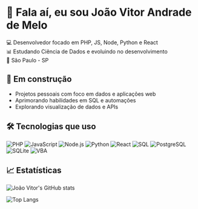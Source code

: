 # 👋 Fala aí, eu sou João Vitor Andrade de Melo

💻 Desenvolvedor focado em PHP, JS, Node, Python e React  
📊 Estudando Ciência de Dados e evoluindo no desenvolvimento  
📍 São Paulo - SP

## 🚧 Em construção
- Projetos pessoais com foco em dados e aplicações web
- Aprimorando habilidades em SQL e automações
- Explorando visualização de dados e APIs

## 🛠️ Tecnologias que uso
![PHP](https://img.shields.io/badge/PHP-777BB4?style=for-the-badge&logo=php&logoColor=white)
![JavaScript](https://img.shields.io/badge/JavaScript-F7DF1E?style=for-the-badge&logo=javascript&logoColor=black)
![Node.js](https://img.shields.io/badge/Node.js-339933?style=for-the-badge&logo=nodedotjs&logoColor=white)
![Python](https://img.shields.io/badge/Python-3776AB?style=for-the-badge&logo=python&logoColor=white)
![React](https://img.shields.io/badge/React-20232A?style=for-the-badge&logo=react&logoColor=61DAFB)
![SQL](https://img.shields.io/badge/SQL-4479A1?style=for-the-badge&logo=postgresql&logoColor=white)
![PostgreSQL](https://img.shields.io/badge/PostgreSQL-336791?style=for-the-badge&logo=postgresql&logoColor=white)
![SQLite](https://img.shields.io/badge/SQLite-003B57?style=for-the-badge&logo=sqlite&logoColor=white)
![VBA](https://img.shields.io/badge/VBA-008000?style=for-the-badge)

## 📈 Estatísticas
![João Vitor's GitHub stats](https://github-readme-stats.vercel.app/api?username=stupidCience&show_icons=true&theme=radical&cache_seconds=60)

![Top Langs](https://github-readme-stats.vercel.app/api/top-langs/?username=stupidCience&layout=compact&theme=radical&cache_seconds=60)
